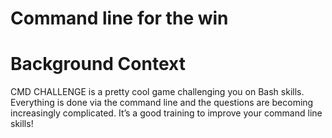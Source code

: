 # Command line for the win


# Background Context
CMD CHALLENGE is a pretty cool game challenging you on Bash skills. Everything is done via the command line and the questions are becoming increasingly complicated. It’s a good training to improve your command line skills!

